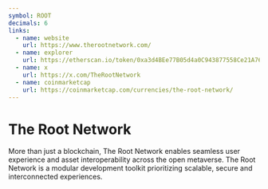 ```yaml
---
symbol: ROOT
decimals: 6
links:
  - name: website
    url: https://www.therootnetwork.com/
  - name: explorer
    url: https://etherscan.io/token/0xa3d4BEe77B05d4a0C943877558Ce21A763C4fa29
  - name: x
    url: https://x.com/TheRootNetwork
  - name: coinmarketcap
    url: https://coinmarketcap.com/currencies/the-root-network/
---
```


# The Root Network

More than just a blockchain, The Root Network enables seamless user experience and asset interoperability across the open metaverse. The Root Network is a modular development toolkit prioritizing scalable, secure and interconnected experiences.
